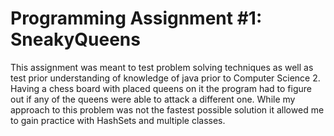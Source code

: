  # Programming Assignment #1: SneakyQueens

This assignment was meant to test problem solving techniques as well as test prior understanding of knowledge of java prior to Computer Science 2. Having a chess board with placed queens on it the program had to figure out if any of the queens were able to attack a different one. While my approach to this problem was not the fastest possible solution it allowed me to gain practice with HashSets and multiple classes.